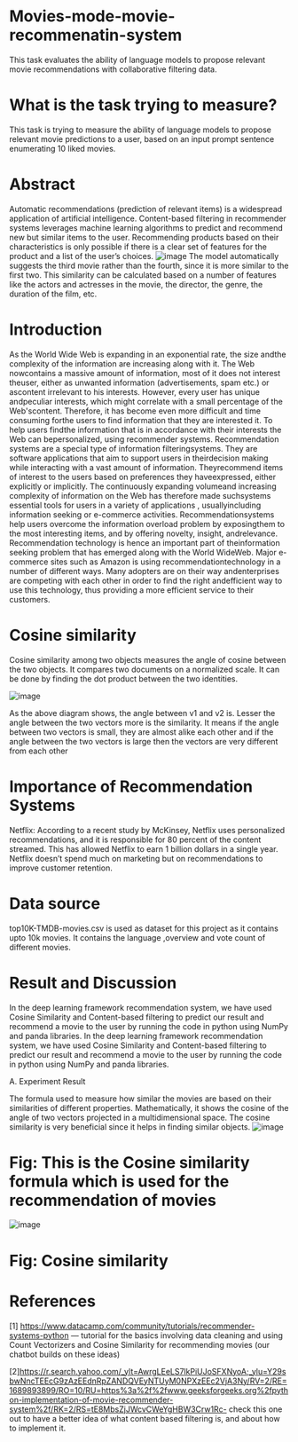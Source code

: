 # Movies-mode-movie-recommenatin-system

This task evaluates the ability of language models to propose relevant movie recommendations with collaborative filtering data.

# What is the task trying to measure?

This task is trying to measure the ability of language models to propose relevant movie predictions to a user, based on an input prompt sentence enumerating 10 liked movies.

# Abstract

Automatic recommendations (prediction of relevant items) is a widespread application of artificial intelligence. Content-based filtering in recommender systems leverages machine learning algorithms to predict and recommend new but similar items to the user. Recommending products based on their characteristics is only possible if there is a clear set of features for the product and a list of the user’s choices. 
![image](https://github.com/Urmila2003/Moviesmode-movie-recommenatin-system/assets/109129599/edbf66ae-27da-4426-9896-d3436567317a)
The model automatically suggests the third movie rather than the fourth, since it is more similar to the first two. This similarity can be calculated based on a number of features like the actors and actresses in the movie, the director, the genre, the duration of the film, etc.

# Introduction

As the World Wide Web is expanding in an exponential rate, the size andthe complexity of the information are increasing along with it. The Web nowcontains a massive amount of information, most of it does not interest theuser, either as unwanted information (advertisements, spam etc.) or ascontent irrelevant to his interests. However, every user has unique andpeculiar interests, which might correlate with a small percentage of the Web'scontent.  Therefore, it has become even more difficult and time consuming forthe users to find information that they are interested it. To help users findthe information that is in accordance with their interests the Web can bepersonalized, using recommender systems.
Recommendation systems are a special type of information filteringsystems. They are software applications that aim to support users in theirdecision making while interacting with a vast amount of information. Theyrecommend items of interest to the users based on preferences they haveexpressed, either explicitly or implicitly. The continuously expanding volumeand increasing complexity of information on the Web has therefore made suchsystems essential tools for users in a variety of applications , usuallyincluding information seeking or e-commerce activities. Recommendationsystems help users overcome the information overload problem by exposingthem to the most interesting items, and by offering novelty, insight, andrelevance. Recommendation technology is hence an important part of theinformation seeking problem that has emerged along with the World WideWeb. Major e-commerce sites such as Amazon is using recommendationtechnology in a number of different ways. Many adopters are on their way andenterprises are competing with each other in order to find the right andefficient way to use this technology, thus providing a more efficient service to their customers.

# Cosine similarity

 Cosine  similarity among  two  objects measures  the  angle of cosine between  the two objects.  It compares two  documents on  a  normalized  scale.  It  can  be  done  by  finding  the  dot product between the two identities.
 
![image](https://github.com/Urmila2003/Movies-mode-movie-recommenatin-system/assets/109129599/dc813520-a97b-4e19-bd98-a31b8cf1a58d)


 As the above diagram shows, the angle between v1 and v2 is. Lesser  the angle  between the  two vectors  more is the similarity.  It  means  if the  angle  between  two  vectors  is small,  they  are  almost alike  each  other  and  if  the angle between the two vectors is large then the vectors are very different from each other

# Importance of Recommendation Systems

Netflix: According to a recent study by McKinsey, Netflix uses personalized recommendations, and it is responsible for 80 percent of the content streamed. This has allowed Netflix to earn 1 billion dollars in a single year. Netflix doesn’t spend much on marketing but on recommendations to improve customer retention.
# Data source

top10K-TMDB-movies.csv is used as dataset for this project as it contains upto 10k movies. It contains the language ,overview and vote count of different movies.

# Result and Discussion

In the deep learning framework recommendation system, we have used  Cosine Similarity  and Content-based filtering  to predict  our result  and recommend  a  movie  to  the user  by running  the  code  in  python  using  NumPy  and  panda libraries.
In the deep learning framework recommendation system, we have used  Cosine Similarity  and Content-based filtering  to predict  our result  and recommend  a  movie  to  the user  by running  the  code  in  python  using  NumPy  and  panda libraries.

A. Experiment Result 

The  formula used  to measure  how  similar the  movies are based  on  their  similarities  of  different  properties. Mathematically,  it  shows  the  cosine  of  the  angle  of  two vectors  projected  in a  multidimensional space.  The cosine similarity is very beneficial since it helps in finding similar objects.
![image](https://github.com/Urmila2003/Movies-mode-movie-recommenatin-system/assets/109129599/2b1812b3-a285-41ff-b595-ae5172c5fd3d)

# Fig: This is the Cosine similarity formula which is used for the recommendation of movies 

![image](https://github.com/Urmila2003/Movies-mode-movie-recommenatin-system/assets/109129599/25ccac4b-ad31-4260-8534-c1bb0d9c7648)

# Fig: Cosine similarity
# References
[1] https://www.datacamp.com/community/tutorials/recommender-systems-python — tutorial for the basics involving data cleaning and using Count Vectorizers and Cosine Similarity for recommending movies (our chatbot builds on these ideas)

[2]https://r.search.yahoo.com/_ylt=AwrgLEeLS7lkPiUJoSFXNyoA;_ylu=Y29sbwNncTEEcG9zAzEEdnRpZANDQVEyNTUyM0NPXzEEc2VjA3Ny/RV=2/RE=1689893899/RO=10/RU=https%3a%2f%2fwww.geeksforgeeks.org%2fpython-implementation-of-movie-recommender-system%2f/RK=2/RS=tE8MbsZjJWcvCWeYgHBW3Crw1Rc- check this one out to have a better idea of what content based filtering is, and about how to implement it.
